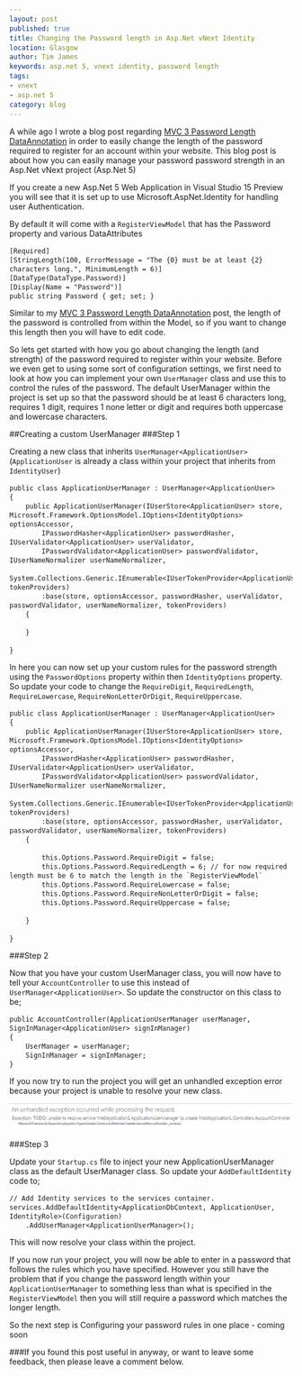 ```yaml
---
layout: post
published: true
title: Changing the Password length in Asp.Net vNext Identity
location: Glasgow
author: Tim James
keywords: asp.net 5, vnext identity, password length
tags:
- vnext
- asp.net 5
category: blog
---
```


A while ago I wrote a blog post regarding [MVC 3 Password Length DataAnnotation](http://timjames.me/mvc-3-password-length-dataannotation/) in order to easily change the length of the password required to register for an account within your website. 
This blog post is about how you can easily manage your password password strength in an Asp.Net vNext project (Asp.Net 5)

If you create a new Asp.Net 5 Web Application in Visual Studio 15 Preview you will see that it is set up to use Microsoft.AspNet.Identity for handling user Authentication.

By default it will come with a `RegisterViewModel` that has the Password property and various DataAttributes

    [Required]
    [StringLength(100, ErrorMessage = "The {0} must be at least {2} characters long.", MinimumLength = 6)]
    [DataType(DataType.Password)]
    [Display(Name = "Password")]
    public string Password { get; set; }

Similar to my [MVC 3 Password Length DataAnnotation](http://timjames.me/mvc-3-password-length-dataannotation/) post, the length of the password is controlled from within the Model, so if you want to change this length then you will have to edit code.

<!--excerpt-->

So lets get started with how you go about changing the length (and strength) of the password required to register within your website. Before we even get to using some sort of configuration settings, we first need to look at how you can implement your own `UserManager` class and use this to control the rules of the password.
The default UserManager within the project is set up so that the password should be at least 6 characters long, requires 1 digit, requires 1 none letter or digit and requires both uppercase and lowercase characters.

##Creating a custom UserManager
###Step 1

Creating a new class that inherits `UserManager<ApplicationUser>` (`ApplicationUser` is already a class within your project that inherits from `IdentityUser`)

    public class ApplicationUserManager : UserManager<ApplicationUser>
    {
        public ApplicationUserManager(IUserStore<ApplicationUser> store, Microsoft.Framework.OptionsModel.IOptions<IdentityOptions> optionsAccessor,
            IPasswordHasher<ApplicationUser> passwordHasher, IUserValidator<ApplicationUser> userValidator,
            IPasswordValidator<ApplicationUser> passwordValidator, IUserNameNormalizer userNameNormalizer, 
            System.Collections.Generic.IEnumerable<IUserTokenProvider<ApplicationUser>> tokenProviders)
            :base(store, optionsAccessor, passwordHasher, userValidator, passwordValidator, userNameNormalizer, tokenProviders)
        {
                
        }
        
    }

In here you can now set up your custom rules for the password strength using the `PasswordOptions` property within then `IdentityOptions` property. 
So update your code to change the `RequireDigit`, `RequiredLength`, `RequireLowercase`, `RequireNonLetterOrDigit`, `RequireUppercase`.

    public class ApplicationUserManager : UserManager<ApplicationUser>
    {
        public ApplicationUserManager(IUserStore<ApplicationUser> store, Microsoft.Framework.OptionsModel.IOptions<IdentityOptions> optionsAccessor,
            IPasswordHasher<ApplicationUser> passwordHasher, IUserValidator<ApplicationUser> userValidator,
            IPasswordValidator<ApplicationUser> passwordValidator, IUserNameNormalizer userNameNormalizer, 
            System.Collections.Generic.IEnumerable<IUserTokenProvider<ApplicationUser>> tokenProviders)
            :base(store, optionsAccessor, passwordHasher, userValidator, passwordValidator, userNameNormalizer, tokenProviders)
        {

            this.Options.Password.RequireDigit = false;
            this.Options.Password.RequiredLength = 6; // for now required length must be 6 to match the length in the `RegisterViewModel`
            this.Options.Password.RequireLowercase = false;
            this.Options.Password.RequireNonLetterOrDigit = false;
            this.Options.Password.RequireUppercase = false;     
                
        }
        
    }

###Step 2

Now that you have your custom UserManager class, you will now have to tell your `AccountController` to use this instead of `UserManager<ApplicationUser>`. So update the constructor on this class to be;

    public AccountController(ApplicationUserManager userManager, SignInManager<ApplicationUser> signInManager)
    {
        UserManager = userManager;
        SignInManager = signInManager;
    }

If you now try to run the project you will get an unhandled exception error because your project is unable to resolve your new class.

![Unhandled Exception](/img/vnext/password-strength/unhandled-exception.jpg)

###Step 3

Update your `Startup.cs` file to inject your new ApplicationUserManager class as the default UserManager class. So update your `AddDefaultIdentity` code to;

    // Add Identity services to the services container.
    services.AddDefaultIdentity<ApplicationDbContext, ApplicationUser, IdentityRole>(Configuration)
        .AddUserManager<ApplicationUserManager>(); 

This will now resolve your class within the project.

If you now run your project, you will now be able to enter in a password that follows the rules which you have specified. 
However you still have the problem that if you change the password length within your `ApplicationUserManager` to something less than what is specified in the `RegisterViewModel` then you will still require a password which matches the longer length.

So the next step is Configuring your password rules in one place <!--[Configuring your password rules in one place](/blog/2014/12/04/configuring-password-in-vnext-using-configr/)--> - coming soon

###If you found this post useful in anyway, or want to leave some feedback, then please leave a comment below.



